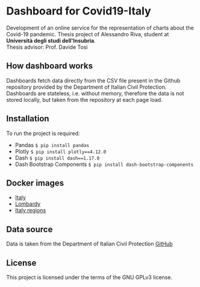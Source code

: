 # Dashboard for Covid19-Italy

Development of an online service for the representation of charts about the Covid-19 pandemic.
Thesis project of Alessandro Riva, student at __Università degli studi dell'Insubria__.  
Thesis advisor: Prof. Davide Tosi

## How dashboard works
Dashboards fetch data directly from the CSV file present in the Github repository provided by the Department of Italian Civil Protection.
Dashboards are stateless, i.e. without memory, therefore the data is not stored locally, but taken from the repository at each page load.

## Installation

To run the project is required:

- Pandas    `$ pip install pandas`
- Plotly    `$ pip install plotly==4.12.0`
- Dash      `$ pip install dash==1.17.0`
- Dash Bootstrap Components `$ pip install dash-bootstrap-components`

## Docker images
- [Italy](https://hub.docker.com/r/alex27riva/dash_italy)
- [Lombardy](https://hub.docker.com/r/alex27riva/dashboard_lombardia)
- [Italy regions](https://hub.docker.com/r/alex27riva/dashboard_regioni)

## Data source
Data is taken from the Department of Italian Civil Protection [GitHub](https://github.com/pcm-dpc/COVID-19)

## License
This project is licensed under the terms of the GNU GPLv3 license.
